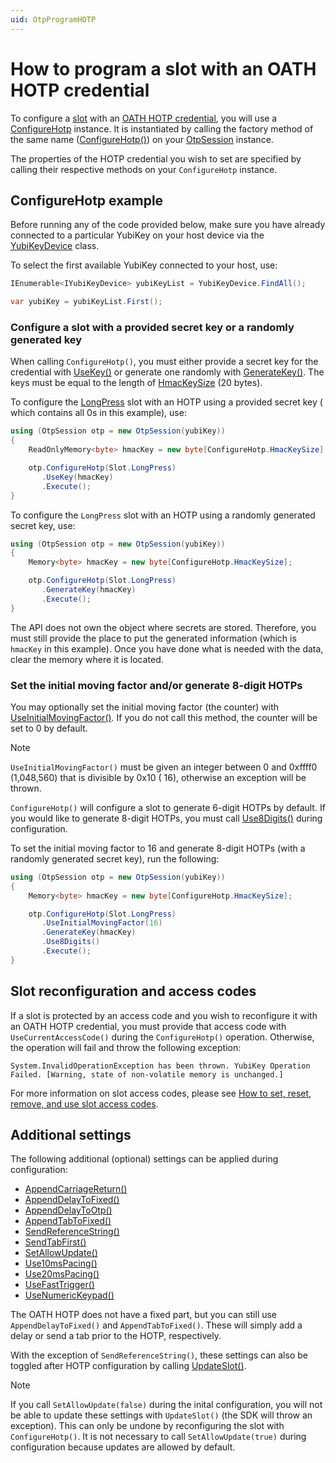 ```yaml
---
uid: OtpProgramHOTP
---
```


<!-- Copyright 2021 Yubico AB

Licensed under the Apache License, Version 2.0 (the "License");
you may not use this file except in compliance with the License.
You may obtain a copy of the License at

    http://www.apache.org/licenses/LICENSE-2.0

Unless required by applicable law or agreed to in writing, software
distributed under the License is distributed on an "AS IS" BASIS,
WITHOUT WARRANTIES OR CONDITIONS OF ANY KIND, either express or implied.
See the License for the specific language governing permissions and
limitations under the License. -->

# How to program a slot with an OATH HOTP credential

To configure a [slot](xref:OtpSlots) with an [OATH HOTP credential](xref:OtpHotp), you will use
a [ConfigureHotp](xref:Yubico.YubiKey.Otp.Operations.ConfigureHotp) instance. It is instantiated by calling the factory
method of the same
name ([ConfigureHotp()](xref:Yubico.YubiKey.Otp.OtpSession.ConfigureHotp%28Yubico.YubiKey.Otp.Slot%29)) on
your [OtpSession](xref:Yubico.YubiKey.Otp.OtpSession) instance.

The properties of the HOTP credential you wish to set are specified by calling their respective methods on
your ``ConfigureHotp`` instance.

## ConfigureHotp example

Before running any of the code provided below, make sure you have already connected to a particular YubiKey on your host
device via the [YubiKeyDevice](xref:Yubico.YubiKey.YubiKeyDevice) class.

To select the first available YubiKey connected to your host, use:

```C#
IEnumerable<IYubiKeyDevice> yubiKeyList = YubiKeyDevice.FindAll();

var yubiKey = yubiKeyList.First();
```

### Configure a slot with a provided secret key or a randomly generated key

When calling ``ConfigureHotp()``, you must either provide a secret key for the credential
with [UseKey()](xref:Yubico.YubiKey.Otp.Operations.ConfigureHotp.UseKey%28System.ReadOnlyMemory%7BSystem.Byte%7D%29) or
generate one randomly
with [GenerateKey()](xref:Yubico.YubiKey.Otp.Operations.ConfigureHotp.GenerateKey%28System.Memory%7BSystem.Byte%7D%29).
The keys must be equal to the length of [HmacKeySize](xref:Yubico.YubiKey.Otp.Operations.ConfigureHotp.HmacKeySize) (20
bytes).

To configure the [LongPress](xref:Yubico.YubiKey.Otp.Slot.LongPress) slot with an HOTP using a provided secret key (
which contains all 0s in this example), use:

```C#
using (OtpSession otp = new OtpSession(yubiKey))
{
    ReadOnlyMemory<byte> hmacKey = new byte[ConfigureHotp.HmacKeySize] {0x00, 0x00, 0x00, 0x00, 0x00, 0x00, 0x00, 0x00, 0x00, 0x00, 0x00, 0x00, 0x00, 0x00, 0x00, 0x00, 0x00, 0x00, 0x00, 0x00, };

    otp.ConfigureHotp(Slot.LongPress)
       .UseKey(hmacKey)
       .Execute();
}    
```

To configure the ``LongPress`` slot with an HOTP using a randomly generated secret key, use:

```C#
using (OtpSession otp = new OtpSession(yubiKey))
{
    Memory<byte> hmacKey = new byte[ConfigureHotp.HmacKeySize];

    otp.ConfigureHotp(Slot.LongPress)
       .GenerateKey(hmacKey)
       .Execute();
}
```

The API does not own the object where secrets are stored. Therefore, you must still provide the place to put the
generated information (which is ``hmacKey`` in this example). Once you have done what is needed with the data, clear the
memory where it is located.

### Set the initial moving factor and/or generate 8-digit HOTPs

You may optionally set the initial moving factor (the counter)
with [UseInitialMovingFactor()](xref:Yubico.YubiKey.Otp.Operations.ConfigureHotp.UseInitialMovingFactor%28System.Int32%29).
If you do not call this method, the counter will be set to 0 by default.

> [!NOTE]  
> ``UseInitialMovingFactor()`` must be given an integer between 0 and 0xffff0 (1,048,560) that is divisible by 0x10 (
> 16), otherwise an exception will be thrown.

``ConfigureHotp()`` will configure a slot to generate 6-digit HOTPs by default. If you would like to generate 8-digit
HOTPs, you must call [Use8Digits()](xref:Yubico.YubiKey.Otp.Operations.ConfigureHotp.Use8Digits%28System.Boolean%29)
during configuration.

To set the initial moving factor to 16 and generate 8-digit HOTPs (with a randomly generated secret key), run the
following:

```C#
using (OtpSession otp = new OtpSession(yubiKey))
{
    Memory<byte> hmacKey = new byte[ConfigureHotp.HmacKeySize];

    otp.ConfigureHotp(Slot.LongPress)
       .UseInitialMovingFactor(16)
       .GenerateKey(hmacKey)
       .Use8Digits()
       .Execute();
}
```

## Slot reconfiguration and access codes

If a slot is protected by an access code and you wish to reconfigure it with an OATH HOTP credential, you must provide
that access code with ``UseCurrentAccessCode()`` during the ``ConfigureHotp()`` operation. Otherwise, the operation will
fail and throw the following exception:

```System.InvalidOperationException has been thrown. YubiKey Operation Failed. [Warning, state of non-volatile memory is unchanged.]```

For more information on slot access codes, please
see [How to set, reset, remove, and use slot access codes](xref:OtpSlotAccessCodes).

## Additional settings

The following additional (optional) settings can be applied during configuration:

- [AppendCarriageReturn()](xref:Yubico.YubiKey.Otp.Operations.ConfigureHotp.AppendCarriageReturn%28System.Boolean%29)
- [AppendDelayToFixed()](xref:Yubico.YubiKey.Otp.Operations.ConfigureHotp.AppendDelayToFixed%28System.Boolean%29)
- [AppendDelayToOtp()](xref:Yubico.YubiKey.Otp.Operations.ConfigureHotp.AppendDelayToOtp%28System.Boolean%29)
- [AppendTabToFixed()](xref:Yubico.YubiKey.Otp.Operations.ConfigureHotp.AppendTabToFixed%28System.Boolean%29)
- [SendReferenceString()](xref:Yubico.YubiKey.Otp.Operations.ConfigureHotp.SendReferenceString%28System.Boolean%29)
- [SendTabFirst()](xref:Yubico.YubiKey.Otp.Operations.ConfigureHotp.SendTabFirst%28System.Boolean%29)
- [SetAllowUpdate()](xref:Yubico.YubiKey.Otp.Operations.ConfigureHotp.SetAllowUpdate%28System.Boolean%29)
- [Use10msPacing()](xref:Yubico.YubiKey.Otp.Operations.ConfigureHotp.Use10msPacing%28System.Boolean%29)
- [Use20msPacing()](xref:Yubico.YubiKey.Otp.Operations.ConfigureHotp.Use20msPacing%28System.Boolean%29)
- [UseFastTrigger()](xref:Yubico.YubiKey.Otp.Operations.ConfigureHotp.UseFastTrigger%28System.Boolean%29)
- [UseNumericKeypad()](xref:Yubico.YubiKey.Otp.Operations.ConfigureHotp.UseNumericKeypad%28System.Boolean%29)

The OATH HOTP does not have a fixed part, but you can still use ``AppendDelayToFixed()`` and ``AppendTabToFixed()``.
These will simply add a delay or send a tab prior to the HOTP, respectively.

With the exception of ``SendReferenceString()``, these settings can also be toggled after HOTP configuration by
calling [UpdateSlot()](xref:OtpUpdateSlot).

> [!NOTE]
> If you call ``SetAllowUpdate(false)`` during the inital configuration, you will not be able to update these settings
> with ``UpdateSlot()`` (the SDK will throw an exception). This can only be undone by reconfiguring the slot
> with ``ConfigureHotp()``. It is not necessary to call ``SetAllowUpdate(true)`` during configuration because updates
> are
> allowed by default. 
